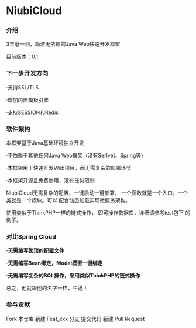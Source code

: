 # NiubiCloud

### 介绍

3年磨一剑，简洁无依赖的Java Web快速开发框架

目前版本：0.1


### 下一步开发方向

·支持SSL/TLS

·增加内置模板引擎

·支持SESSION和Redis

### 软件架构
本框架基于Java基础环境独立开发

·不依赖于其他任何Java Web框架（没有Serlvet、Spring等）

·本框架用于快速开发Web项目，而无需复杂的部署环节

·本框架开源且免费商用，没有任何限制

NiubiCloud无需复杂的配置，一键启动一键部署，
一个函数就是一个入口。一个类就是一个模块。可以
配合动态加载实现微服务架构。

使用类似于ThinkPHP一样的链式操作，
即可操作数据库，详细请参考test包下
的例子。

### 对比Spring Cloud

**·无需编写繁琐的配置文件**

**·无需编写Bean绑定，Model模型一键绑定**

**·无需编写复杂的SQL操作，采用类似ThinkPHP的链式操作**

总之，他就跟他的名字一样，牛逼！

### 参与贡献
Fork 本仓库
新建 Feat_xxx 分支
提交代码
新建 Pull Request